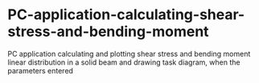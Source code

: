 # PC-application-calculating-shear-stress-and-bending-moment
PC application calculating and plotting shear stress and bending moment linear distribution in a solid beam and drawing task diagram, when the parameters entered
